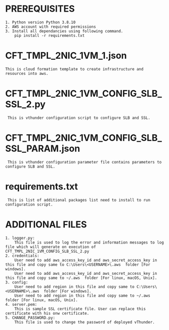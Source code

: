 
# PREREQUISITES
    1. Python version Python 3.8.10
    2. AWS account with required permissions
	3. Install all dependancies using following command. 
        pip install -r requirements.txt
 

# CFT_TMPL_2NIC_1VM_1.json
	This is cloud formation template to create infrastructure and resources into aws.
   
# CFT_TMPL_2NIC_1VM_CONFIG_SLB_SSL_2.py
     This is vthunder configuration script to configure SLB and SSL.
	 
# CFT_TMPL_2NIC_1VM_CONFIG_SLB_SSL_PARAM.json
     This is vthunder configuration parameter file contains parameters to configure SLB and SSL.
	 
# requirements.txt
     This is list of additional packages list need to install to run configuration script. 
        
# ADDITIONAL FILES
	1. logger.py:
		This file is used to log the error and information messages to log file which will generate on execution of CFT_TMPL_2NIC_1VM_CONFIG_SLB_SSL_2.py
	2. credentials:
		User need to add aws_access_key_id and aws_secret_access_key in this file and copy same to C:\Users\<USERNAME>\.aws  folder [For windows].
		User need to add aws_access_key_id and aws_secret_access_key in this file and copy same to ~/.aws  folder [For linux, macOS, Unix].
	3. config:
		User need to add region in this file and copy same to C:\Users\<USERNAME>\.aws  folder [For windows].
		User need to add region in this file and copy same to ~/.aws  folder [For linux, macOS, Unix].
	4. server.pem:
		This is sample SSL certificate file. User can replace this certificate with his onw certificate. 
	5. CHANGE_PASSWORD.py:
		This file is used to change the password of deployed vThunder.
	
			